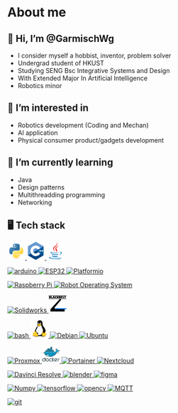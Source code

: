 # About me
## 👋 Hi, I’m @GarmischWg
  - I consider myself a hobbist, inventor, problem solver
  - Undergrad student of HKUST
  - Studying SENG Bsc Integrative Systems and Design 
  - With Extended Major In Artificial Intelligence 
  - Robotics minor

## 👀 I’m interested in
  - Robotics development (Coding and Mechan)
  - AI application
  - Physical consumer product/gadgets development

## 🌱 I’m currently learning
  - Java
  - Design patterns
  - Multithreadding programming
  - Networking

## 🖥️ Tech stack
<p align="left"> 

<a href="https://www.python.org" target="_blank" rel="noreferrer"> <img src="https://raw.githubusercontent.com/devicons/devicon/master/icons/python/python-original.svg" alt="python" width="40" height="40"/> </a> 
<a href="https://www.w3schools.com/cpp/" target="_blank" rel="noreferrer"> <img src="https://raw.githubusercontent.com/devicons/devicon/master/icons/cplusplus/cplusplus-original.svg" alt="cplusplus" width="40" height="40"/> </a> 
<a href="https://www.java.com" target="_blank" rel="noreferrer"> <img src="https://raw.githubusercontent.com/devicons/devicon/master/icons/java/java-original.svg" alt="java" width="40" height="40"/> </a>

<a href="https://www.arduino.cc/" target="_blank" rel="noreferrer"> <img src="https://cdn.worldvectorlogo.com/logos/arduino-1.svg" alt="arduino" width="40" height="40"/> </a> 
<a href="https://github.com/espressif" target="_blank" rel="noreferrer"> <img src="https://avatars.githubusercontent.com/u/9460735?s=200&v=4" alt="ESP32" width="40" height="40"/> </a> 
<a href="https://github.com/platformio" target="_blank" rel="noreferrer"> <img src="https://upload.wikimedia.org/wikipedia/commons/thumb/c/cd/PlatformIO_logo.svg/900px-PlatformIO_logo.svg.png?20220205132823" alt="Platformio" width="40" height="40"/> </a> 

<a href="https://www.raspberrypi.org/" target="_blank" rel="noreferrer"> <img src="https://www.raspberrypi.org/pagekit-assets/media/images/4913a547895720ff30c1.svg" alt="Raspberry Pi" width="120" height="40"/> </a> 
<a href="https://docs.ros.org/en/humble/index.html" target="_blank" rel="noreferrer"> <img src="https://www.ros.org/imgs/logo-white.png" alt="Robot Operating System" width="150" height="40"/> </a> 

<a href="https://www.solidworks.com/" target="_blank" rel="noreferrer"> <img src="https://www.3ds.com/assets/3ds-navigation/Solidworks-logo_red.svg" alt="Solidworks" width="120" height="40"/> </a> 
<a href="https://github.com/Ultimaker/Cura" target="_blank" rel="noreferrer"> <img src="https://github.com/Ultimaker/Cura/raw/main/resources/images/cura-icon.png" alt="Cura" width="40" height="40"/> </a> 

<a href="https://www.gnu.org/software/bash/" target="_blank" rel="noreferrer"> <img src="https://upload.wikimedia.org/wikipedia/commons/thumb/8/82/Gnu-bash-logo.svg/180px-Gnu-bash-logo.svg.png" alt="bash" width="100" height="40"/> </a> 
<a href="https://www.linux.org/" target="_blank" rel="noreferrer"> <img src="https://raw.githubusercontent.com/devicons/devicon/master/icons/linux/linux-original.svg" alt="linux" width="40" height="40"/> </a> 
<a href="https://www.debian.org/" target="_blank" rel="noreferrer"> <img src="https://www.debian.org/logos/openlogo-nd.svg" alt="Debian" width="40" height="40"/> </a> 
<a href="https://ubuntu.com/" target="_blank" rel="noreferrer"> <img src="https://upload.wikimedia.org/wikipedia/commons/9/9e/UbuntuCoF.svg" alt="Ubuntu" width="40" height="40"/> </a> 

<a href="https://proxmox.com/en/" target="_blank" rel="noreferrer"> <img src="https://proxmox.com/images/proxmox/logos/mediakit-proxmox-server-solutions-logos-dark.svg" alt="Proxmox" width="230" height="40"/> </a> 
<a href="https://www.docker.com/" target="_blank" rel="noreferrer"> <img src="https://raw.githubusercontent.com/devicons/devicon/master/icons/docker/docker-original-wordmark.svg" alt="docker" width="40" height="40"/> </a> 
<a href="https://www.portainer.io/" target="_blank" rel="noreferrer"> <img src="https://www.portainer.io/hubfs/portainer-logo-black.svg" alt="Portainer" width="100" height="40"/> </a> 
<a href="https://nextcloud.com/" target="_blank" rel="noreferrer"> <img src="https://upload.wikimedia.org/wikipedia/commons/thumb/6/60/Nextcloud_Logo.svg/212px-Nextcloud_Logo.svg.png?20210301111141" alt="Nextcloud" width="55" height="40"/> </a>

<a href="https://www.blackmagicdesign.com/products/davinciresolve" target="_blank" rel="noreferrer"> <img src="https://upload.wikimedia.org/wikipedia/commons/9/90/DaVinci_Resolve_17_logo.svg" alt="Davinci Resolve" width="40" height="40"/> </a> 
<a href="https://www.blender.org/" target="_blank" rel="noreferrer"> <img src="https://download.blender.org/branding/community/blender_community_badge_white.svg" alt="blender" width="40" height="40"/> </a> <a href="https://www.figma.com/" target="_blank" rel="noreferrer"> <img src="https://www.vectorlogo.zone/logos/figma/figma-icon.svg" alt="figma" width="40" height="40"/> </a> 


<a href="https://numpy.org/" target="_blank" rel="noreferrer"> <img src="https://numpy.org/images/logo.svg" alt="Numpy" width="40" height="40"/> </a> 
<a href="https://www.tensorflow.org" target="_blank" rel="noreferrer"> <img src="https://www.vectorlogo.zone/logos/tensorflow/tensorflow-icon.svg" alt="tensorflow" width="40" height="40"/> </a> <a href="https://opencv.org/" target="_blank" rel="noreferrer"> <img src="https://www.vectorlogo.zone/logos/opencv/opencv-icon.svg" alt="opencv" width="40" height="40"/> </a>
<a href="https://mqtt.org/" target="_blank" rel="noreferrer"> <img src="https://mqtt.org/assets/img/mqtt-logo-transp.svg" alt="MQTT" width="100" height="40"/> </a> 

<a href="https://git-scm.com/" target="_blank" rel="noreferrer"> <img src="https://www.vectorlogo.zone/logos/git-scm/git-scm-icon.svg" alt="git" width="40" height="40"/> </a> 
 </p>


<!---
GarmischWg/GarmischWg is a ✨ special ✨ repository because its `README.md` (this file) appears on your GitHub profile.
You can click the Preview link to take a look at your changes.
--->

